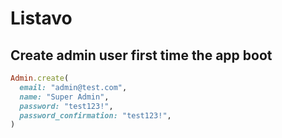 # Listavo

## Create admin user first time the app boot

```ruby
Admin.create(
  email: "admin@test.com",
  name: "Super Admin",
  password: "test123!",
  password_confirmation: "test123!",
)
```
